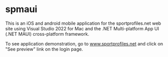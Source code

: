 # spmaui
This is an iOS and android mobile application for the sportprofiles.net web site using 
Visual Studio 2022 for Mac and the .NET Multi-platform App UI (.NET MAUI) cross-platform framework. 

To see application demonstration, go to www.sportprofiles.net and click on "See preview" link on the login page. 
